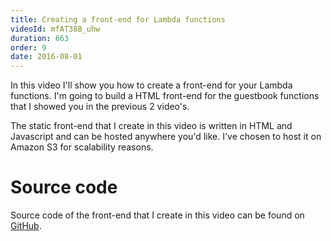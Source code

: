 ```yaml
---
title: Creating a front-end for Lambda functions
videoId: mfAT38B_uhw
duration: 663
order: 9
date: 2016-08-01
---
```


In this video I'll show you how to create a front-end for your Lambda functions. I'm going to build a HTML front-end for the guestbook functions that I showed you in the previous 2 video's.

The static front-end that I create in this video is written in HTML and Javascript and can be hosted anywhere you'd like. I've chosen to host it on Amazon S3 for scalability reasons.

# Source code
Source code of the front-end that I create in this video can be found on <a href="https://github.com/SavjeeTutorials/getting-started-with-lambda/tree/master/09-creating-a-front-end" target="_blank">GitHub</a>.


